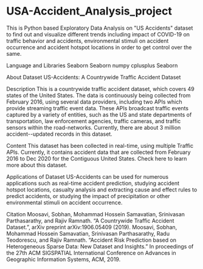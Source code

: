 # USA-Accident_Analysis_project

This is Python based Exploratory Data Analysis on "US Accidents" dataset to find out and visualize different trends including impact of COVID-19 on traffic behavior and accidents, environmental stimuli on accident occurrence and accident hotspot locations in order to get control over the same.

Language and Libraries
Seaborn Seaborn numpy cplusplus Seaborn

About Dataset
US-Accidents: A Countrywide Traffic Accident Dataset

Description
This is a countrywide traffic accident dataset, which covers 49 states of the United States. The data is continuously being collected from February 2016, using several data providers, including two APIs which provide streaming traffic event data. These APIs broadcast traffic events captured by a variety of entities, such as the US and state departments of transportation, law enforcement agencies, traffic cameras, and traffic sensors within the road-networks. Currently, there are about 3 million accident--updated records in this dataset.

Content
This dataset has been collected in real-time, using multiple Traffic APIs. Currently, it contains accident data that are collected from February 2016 to Dec 2020 for the Contiguous United States. Check here to learn more about this dataset.

Applications of Dataset
US-Accidents can be used for numerous applications such as real-time accident prediction, studying accident hotspot locations, casualty analysis and extracting cause and effect rules to predict accidents, or studying the impact of precipitation or other environmental stimuli on accident occurrence.

Citation
Moosavi, Sobhan, Mohammad Hossein Samavatian, Srinivasan Parthasarathy, and Rajiv Ramnath. “A Countrywide Traffic Accident Dataset.”, arXiv preprint arXiv:1906.05409 (2019).
Moosavi, Sobhan, Mohammad Hossein Samavatian, Srinivasan Parthasarathy, Radu Teodorescu, and Rajiv Ramnath. “Accident Risk Prediction based on Heterogeneous Sparse Data: New Dataset and Insights.” In proceedings of the 27th ACM SIGSPATIAL International Conference on Advances in Geographic Information Systems, ACM, 2019.
